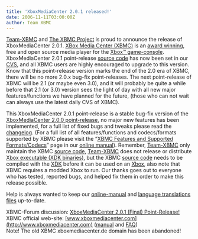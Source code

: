 ```yaml
---
title: 'XboxMediaCenter 2.0.1 released!'
date: 2006-11-11T03:00:00Z
author: Team XBMC
---
```

[Team-XBMC](http://www.xboxmediacenter.com/wiki/index.php?title=Team_XBMC_and_Others) and [The XBMC Project](https://sourceforge.net/projects/xbmc/) is proud to announce the release of XboxMediaCenter 2.0.1. [XBox Media Center (XBMC)](https://en.wikipedia.org/wiki/XBMC) is an [award winning](https://sourceforge.net/awards/cca/), free and open source media player for the [Xbox™ game-console](https://en.wikipedia.org/wiki/Xbox). XboxMediaCenter 2.0.1 point-release [source code](http://www.xboxmediacenter.com/wiki/index.php?title=What_Is_Source_Code) has now been set in our [CVS](https://sourceforge.net/cvs/?group_id=87054), and all XBMC users are highly encouraged to upgrade to this version. Know that this point-release version marks the end of the 2.0 era of XBMC, there will be no more 2.0.x bug-fix point-releases. The next point-release of XBMC will be 2.1 (or maybe even 3.0), and it will probably be quite a while before that 2.1 (or 3.0) version sees the light of day with all new major features/functions we have planned for the future, (those who can not wait can always use the latest daily CVS of XBMC).

 This XboxMediaCenter 2.0.1 point-release is a stable bug-fix version of the [XboxMediaCenter 2.0.0 point-release](https://forum.kodi.tv/showthread.php?pid=110888%23pid110888), no major new features has been implemented, for a full list of fixed bugs and tweaks please read the [changelog](http://xbmc.cvs.sourceforge.net/xbmc/XBMC/Changelog.txt?revision=1.3178&view=markup&sortby=date). (For a full list of all features/functions and codecs/formats supported by XBMC please visit the “[XBMC Features and Supported Formats/Codecs](http://www.xboxmediacenter.com/wiki/index.php?title=XBMC_Features_and_Supported_Formats/Codecs)” page in our [online manual](http://www.xboxmediacenter.com/wiki/index.php?title=Xbox_Media_Center_Online_Manual)). Remember, [Team-XBMC](http://www.xboxmediacenter.com/wiki/index.php?title=Team_XBMC_and_Others) only maintain the XBMC [source code](http://www.xboxmediacenter.com/wiki/index.php?title=What_Is_Source_Code), [Team-XBMC](http://www.xboxmediacenter.com/wiki/index.php?title=Team_XBMC_and_Others) does not release or distribute [Xbox executable (XDK binaries)](http://www.xboxmediacenter.com/wiki/index.php?title=Microsoft_Xbox_SDK), but the XBMC [source code](http://www.xboxmediacenter.com/wiki/index.php?title=What_Is_Source_Code) needs to be compiled with the [XDK](http://www.xboxmediacenter.com/wiki/index.php?title=Microsoft_Xbox_SDK) before it can be used on an [Xbox](https://en.wikipedia.org/wiki/Xbox), also note that XBMC requires a modded Xbox to run. Our thanks goes out to everyone who has tested, reported bugs, and helped fix them in order to make this release possible.

 Help is always wanted to keep our [online-manual](http://www.xboxmediacenter.com/wiki/index.php?title=Main_Page) and [language translations files](http://www.xboxmediacenter.com/wiki/index.php?title=Information_on_Language_Support) up-to-date.

 XBMC-Forum discussion: [XboxMediaCenter 2.0.1 (Final) Point-Release!](https://forum.kodi.tv/showthread.php?pid=115401%23pid115401)  
 XBMC official web-site: [www.xboxmediacenter.com](http://www.xboxmediacenter.com) ([manual](http://www.xboxmediacenter.com/wiki/index.php?title=Xbox_Media_Center_Online_Manual) and [FAQ](http://www.xboxmediacenter.com/wiki/index.php?title=Frequently_Asked_Questions))  
 Note! The old XBMC xboxmediacenter.de domain has been abandoned!

 
